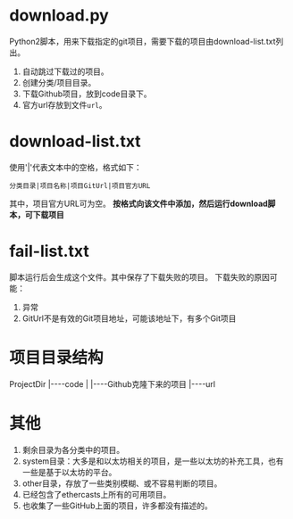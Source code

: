 

download.py
=============
Python2脚本，用来下载指定的git项目，需要下载的项目由download-list.txt列出。
1. 自动跳过下载过的项目。
1. 创建分类/项目目录。
1. 下载Github项目，放到code目录下。
1. 官方url存放到文件`url`。


download-list.txt
=================
使用'|'代表文本中的空格，格式如下：

```
分类目录|项目名称|项目GitUrl|项目官方URL
```
其中，项目官方URL可为空。
__按格式向该文件中添加，然后运行download脚本，可下载项目__


fail-list.txt
=============
脚本运行后会生成这个文件。其中保存了下载失败的项目。
下载失败的原因可能：
1. 异常
1. GitUrl不是有效的Git项目地址，可能该地址下，有多个Git项目


项目目录结构
=============
ProjectDir
	|----code
	|	 |----Github克隆下来的项目
	|----url


其他
=======
1. 剩余目录为各分类中的项目。
1. system目录：大多是和以太坊相关的项目，是一些以太坊的补充工具，也有一些是基于以太坊的平台。
1. other目录，存放了一些类别模糊、或不容易判断的项目。
1. 已经包含了ethercasts上所有的可用项目。
1. 也收集了一些GitHub上面的项目，许多都没有描述的。


